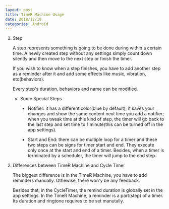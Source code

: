 ```yaml
---
layout: post
title: TimeR Machine Usage
date: 2018/12/19
categories: Android
---
```


<!--more-->

1. Step

    A step represents something is going to be done during within a certain time. A newly created step without any settings simply count down silently and then move to the next step or finish the timer.

    If you wish to know when a step finishes, you have to add another step as a reminder after it and add some effects like music, vibration, etc(behaviors).

    Every step's duration, behaviors and name can be modified.

    - Some Special Steps

        - Notifier: it has a different color(blue by default); it saves your changes and show the same content next time you add a notifier; when you tweak time at this kind of step, the timer will go back to the last step and set time to 1 minute(this can be turned off in the app settings).

        - Start and End: there can be multiple loop for a timer and these two steps can be signs for timer start and end. They execute only once at the start and end of a timer. Besides, when a timer is terminated by a scheduler, the timer will jump to the end step.

1. Differences between TimeR Machine and Cycle Timer

    The biggest difference is in the TimeR Machine, you have to add reminders manually. Othewise, there won'y be any feedback.

    Besides that, in the CycleTimer, the remind duration is globally set in the app settings. In the TimeR Machine, a reminder is a part(step) of a timer. Its duration and ringtone requires to be set manutally.
